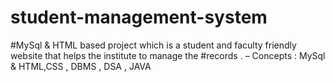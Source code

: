# student-management-system
#MySql & HTML based project which is a student and faculty friendly website that helps the institute to manage the
#records . – Concepts : MySql & HTML,CSS , DBMS , DSA , JAVA
